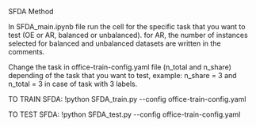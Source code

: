 SFDA Method

In SFDA_main.ipynb file run the cell for the specific task that you want to test (OE or AR, balanced or unbalanced). for AR, the number of instances selected for balanced and unbalanced datasets are written in the comments.



Change the task in office-train-config.yaml file (n_total and n_share) depending of the task that you want to test, example: n_share = 3 and n_total = 3 in case of task with 3 labels.

TO TRAIN SFDA: !python SFDA_train.py --config office-train-config.yaml

TO TEST SFDA: !python SFDA_test.py --config office-train-config.yaml

